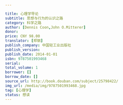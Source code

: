 ```yaml
---

title: 心理学导论
subtitle: 思想与行为的认识之路
category: 科学之路
author: [Dennis Coon,John O.Mitterer]
donor: 
price: CNY 98.00
translator: [郑钢]
publish_company: 中国轻工业出版社
publish_version: 
publish_date: 2014-01-01
isbn: 9787501993468
serial: 
total_volume: 1
borrower: []
borrow_date: []
source_url: http://book.douban.com/subject/25798422/
img_url: /media/img/9787501993468.jpg
tag: [心理学]
status: 想读
---
```

